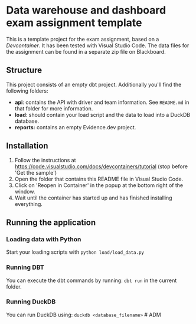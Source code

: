 # Data warehouse and dashboard exam assignment template
This is a template project for the exam assignment, based on a *Devcontainer*. It has been tested with Visual Studio Code. The data files for the assignment can be found in a separate zip file on Blackboard.

## Structure
This project consists of an empty dbt project. Additionally you'll find the following folders:
- **api**: contains the API with driver and team information. See `README.md` in that folder for more information.
- **load**: should contain your load script and the data to load into a DuckDB database.
- **reports:** contains an empty Evidence.dev project.

## Installation
1. Follow the instructions at https://code.visualstudio.com/docs/devcontainers/tutorial (stop before 'Get the sample')
2. Open the folder that contains this README file in Visual Studio Code.
3. Click on 'Reopen in Container' in the popup at the bottom right of the window.
4. Wait until the container has started up and has finished installing everything.

## Running the application
### Loading data with Python
Start your loading scripts with `python load/load_data.py`

### Running DBT
You can execute the dbt commands by running: `dbt run` in the current folder.

### Running DuckDB
You can run DuckDB using: `duckdb <database_filename>`
#   A D M  
 